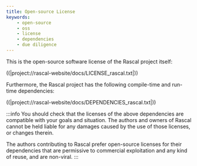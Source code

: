 ```yaml
---
title: Open-source License
keywords:
    - open-source
    - oss
    - license
    - dependencies
    - due diligence
---
```


This is the open-source software license of the Rascal project itself:

((|project://rascal-website/docs/LICENSE_rascal.txt|))

Furthermore, the Rascal project has the following compile-time and run-time dependencies:

((|project://rascal-website/docs/DEPENDENCIES_rascal.txt|))

:::info
You should check that the licenses of the above dependencies are compatible with your goals and situation. The authors and owners of Rascal cannot be held liable for any damages caused by the use of those licenses, or changes therein.

The authors contributing to Rascal prefer open-source licenses for their dependencies that are permissive to commercial exploitation and any kind of reuse, and are non-viral.
:::
